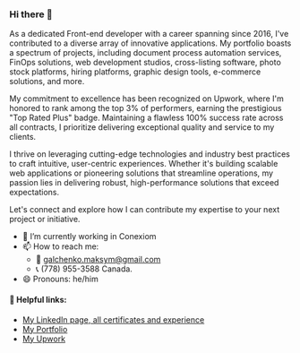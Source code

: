 ### Hi there 👋

As a dedicated Front-end developer with a career spanning since 2016, I've contributed to a diverse array of innovative applications. My portfolio boasts a spectrum of projects, including document process automation services, FinOps solutions, web development studios, cross-listing software, photo stock platforms, hiring platforms, graphic design tools, e-commerce solutions, and more.

My commitment to excellence has been recognized on Upwork, where I'm honored to rank among the top 3% of performers, earning the prestigious "Top Rated Plus" badge. Maintaining a flawless 100% success rate across all contracts, I prioritize delivering exceptional quality and service to my clients.

I thrive on leveraging cutting-edge technologies and industry best practices to craft intuitive, user-centric experiences. Whether it's building scalable web applications or pioneering solutions that streamline operations, my passion lies in delivering robust, high-performance solutions that exceed expectations.

Let's connect and explore how I can contribute my expertise to your next project or initiative.

- 🔭 I’m currently working in Conexiom
- 📫 How to reach me:
  - 📧 galchenko.maksym@gmail.com
  - 📞 (778) 955-3588 Canada.
- 😄 Pronouns: he/him

#### 🔗 Helpful links:
- [My LinkedIn page, all certificates and experience](https://www.linkedin.com/in/galchenko-max/)
- [My Portfolio](https://portfolio-green-six-29.vercel.app/mrkter)
- [My Upwork](https://www.upwork.com/freelancers/~0178b4cde2adb63163)
